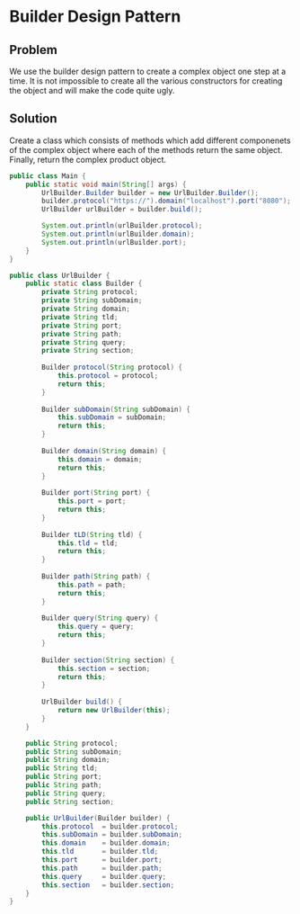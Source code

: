 # Builder Design Pattern

## Problem

We use the builder design pattern to create a complex object one step at a time.
It is not impossible to create all the various constructors for creating the object and will make the code quite ugly.

## Solution

Create a class which consists of methods which add different componenets of the complex object where each of the methods return the same object.
Finally, return the complex product object.


```java
public class Main {
	public static void main(String[] args) {
		UrlBuilder.Builder builder = new UrlBuilder.Builder();
		builder.protocol("https://").domain("localhost").port("8080");
		UrlBuilder urlBuilder = builder.build();

		System.out.println(urlBuilder.protocol);
		System.out.println(urlBuilder.domain);
		System.out.println(urlBuilder.port);
	}
}

public class UrlBuilder {
	public static class Builder {
		private String protocol;
		private String subDomain;
		private String domain;
		private String tld;
		private String port;
		private String path;
		private String query;
		private String section;
		
		Builder protocol(String protocol) {
			this.protocol = protocol;
			return this;
		}
		
		Builder subDomain(String subDomain) {
			this.subDomain = subDomain;
			return this;
		}
		
		Builder domain(String domain) {
			this.domain = domain;
			return this;
		}
		
		Builder port(String port) {
			this.port = port;
			return this;
		}
		
		Builder tLD(String tld) {
			this.tld = tld;
			return this;
		}
		
		Builder path(String path) {
			this.path = path;
			return this;
		}
		
		Builder query(String query) {
			this.query = query;
			return this;
		}
		
		Builder section(String section) {
			this.section = section;
			return this;
		}
		
		UrlBuilder build() {
			return new UrlBuilder(this);
		}
	}

	public String protocol;
	public String subDomain;
	public String domain;
	public String tld;
	public String port;
	public String path;
	public String query;
	public String section;

	public UrlBuilder(Builder builder) {
		this.protocol  = builder.protocol;
		this.subDomain = builder.subDomain;
		this.domain    = builder.domain;
		this.tld       = builder.tld;
		this.port      = builder.port;
		this.path      = builder.path;
		this.query     = builder.query;
		this.section   = builder.section;
	}
}
```
